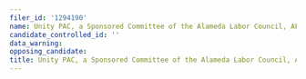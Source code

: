 ```yaml
---
filer_id: '1294190'
name: Unity PAC, a Sponsored Committee of the Alameda Labor Council, AFL-CIO
candidate_controlled_id: ''
data_warning: 
opposing_candidate: 
title: Unity PAC, a Sponsored Committee of the Alameda Labor Council, AFL-CIO
---
```

